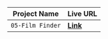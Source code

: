 | Project Name | Live URL |
| --- | --- |
| `05-Film Finder` | **[Link](https://keithrussel.github.io/Frontend-Engineering-Path/VanillaJavascript/05-FilmFinder/)** |
 

